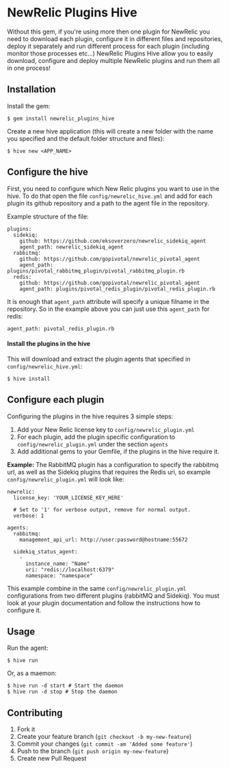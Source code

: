 # NewRelic Plugins Hive

Without this gem, if you're using more then one plugin for NewRelic you need to download each plugin, configure it in different files and repositories, deploy it separately and run different process for each plugin (including monitor those processes etc...)
NewRelic Plugins Hive allow you to easily download, configure and deploy multiple NewRelic plugins and run them all in one process!

## Installation

Install the gem:

    $ gem install newrelic_plugins_hive
    
Create a new hive application (this will create a new folder with the name you specified and the default folder structure and files):

	$ hive new <APP_NAME>
    
## Configure the hive

First, you need to configure which New Relic plugins you want to use in the hive.
To do that open the file `config/newrelic_hive.yml` and add for each plugin its github repository and a path to the agent file in the repository.

Example structure of the file:

	plugins:
	  sidekiq:
	    github: https://github.com/eksoverzero/newrelic_sidekiq_agent
	    agent_path: newrelic_sidekiq_agent
	  rabbitmq:
	    github: https://github.com/gopivotal/newrelic_pivotal_agent
	    agent_path: plugins/pivotal_rabbitmq_plugin/pivotal_rabbitmq_plugin.rb
	  redis:
	    github: https://github.com/gopivotal/newrelic_pivotal_agent
	    agent_path: plugins/pivotal_redis_plugin/pivotal_redis_plugin.rb

It is enough that `agent_path` attribute will specify a unique filname in the repository. So in the example above you can just use this `agent_path` for redis:

	agent_path: pivotal_redis_plugin.rb

#### Install the plugins in the hive

This will download and extract the plugin agents that specified in `config/newrelic_hive.yml`:

	$ hive install
	
## Configure each plugin

Configuring the plugins in the hive requires 3 simple steps:

1. Add your New Relic license key to `config/newrelic_plugin.yml`
2. For each plugin, add the plugin specific configuration to `config/newrelic_plugin.yml` under the section `agents`
3. Add additional gems to your Gemfile, if the plugins in the hive require it.

__Example:__ The RabbitMQ plugin has a configuration to specify the rabbitmq url, as well as the Sidekiq plugins that requires the Redis uri, so example `config/newrelic_plugin.yml` will look like:

	newrelic:
	  license_key: 'YOUR_LICENSE_KEY_HERE'
	
	  # Set to '1' for verbose output, remove for normal output.
	  verbose: 1
	
	agents:
	  rabbitmq:
	    management_api_url: http://user:password@hostname:55672
	
	  sidekiq_status_agent:
	    -
	      instance_name: "Name"
	      uri: "redis://localhost:6379"
	      namespace: "namespace"

This example combine in the same `config/newrelic_plugin.yml` configurations from two different plugins (rabbitMQ and Sidekiq).
You must look at your plugin documentation and follow the instructions how to configure it.

## Usage

Run the agent:

	$ hive run
	
Or, as a maemon:

	$ hive run -d start # Start the daemon
	$ hive run -d stop # Stop the daemon
	
## Contributing

1. Fork it
2. Create your feature branch (`git checkout -b my-new-feature`)
3. Commit your changes (`git commit -am 'Added some feature'`)
4. Push to the branch (`git push origin my-new-feature`)
5. Create new Pull Request
